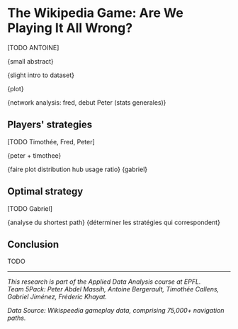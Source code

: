 # The Wikipedia Game: Are We Playing It All Wrong?

[TODO ANTOINE]

{small abstract}

{slight intro to dataset}

{plot}

{network analysis: fred, debut Peter (stats generales)}

## Players' strategies

[TODO Timothée, Fred, Peter]

{peter + timothee}

{faire plot distribution hub usage ratio}
{gabriel}

## Optimal strategy

[TODO Gabriel]

{analyse du shortest path}
{déterminer les stratégies qui correspondent}

## Conclusion

TODO

---

*This research is part of the Applied Data Analysis course at EPFL.\
Team 5Pack: Peter Abdel Massih, Antoine Bergerault, Timothée Callens, Gabriel Jiménez, Fréderic Khayat.*

*Data Source: Wikispeedia gameplay data, comprising 75,000+ navigation paths.*

